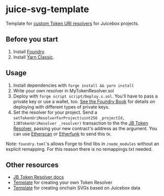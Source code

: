 # juice-svg-template
Template for [custom Token URI resolvers](https://github.com/jbx-protocol/juice-token-resolver/) for Juicebox projects. 

## Before you start
1. Install [Foundry](https://book.getfoundry.sh/getting-started/installation).
2. Install [Yarn Classic](https://classic.yarnpkg.com/en/docs/install#mac-stable). 

## Usage
1. Install dependencies with `forge install && yarn install`
2. Write your own resolver in MyTokenResolver.sol
3. Deploy with `forge script script/Deploy.s.sol`. You'll have to pass a private key or use a wallet, too. [See the Foundry Book](https://book.getfoundry.sh/reference/forge/forge-script#wallet-options---raw) for details on deploying with different types of private keys.
4. Set the resolver for your project. Send a `setTokenUriResolverForProject(uint256 _projectId, IJBTokenUriResolver _resolver)` transaction to the the [JB Token Resolver](https://docs.juicebox.money/dev/extensions/juice-token-resolver/tokenuriresolver/#settokenuriresolverforproject), passing your new contract's address as the argument. You can use [Etherscan](https://etherscan.io/address/0x2c39bb41e2af6bec6c3bb102c07c15eda648a366#writeContract#F3) or [Etherfunk](https://etherfunk.io/address/0x2c39bb41e2af6bec6c3bb102c07c15eda648a366?fn=setTokenUriResolverForProject) to send this tx.

Note: `foundry.toml`'s allows Forge to find libs in `/node_modules` without an explicit remapping. For this reason there is no remappings.txt needed. 

## Other resources
- [JB Token Resolver docs](https://docs.juicebox.money/dev/extensions/juice-token-resolver/tokenuriresolver/)
- [Template](https://github.com/nnnnicholas/juice-token-resolver-template) for creating your own Token Resolver
- [Template](https://github.com/nnnnicholas/juice-svg-template) for creating onchain SVGs based on Juicebox data